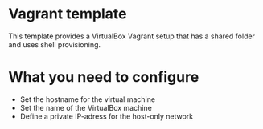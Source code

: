 # Vagrant template

This template provides a VirtualBox Vagrant setup that has a shared folder and uses shell provisioning.

# What you need to configure

- Set the hostname for the virtual machine
- Set the name of the VirtualBox machine
- Define a private IP-adress for the host-only network